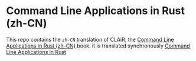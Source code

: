 # Command Line Applications in Rust (zh-CN)

This repo contains the `zh-CN` translation of CLAiR, the [Command Line Applications in Rust (zh-CN)][clair-zh_CN] book.
it is translated synchronously [Command Line Applications in Rust][clair] 

[clair-zh_CN]: https://ins-x.github.io/rust-cli-cn/
[clair]: https://rust-cli.github.io/book/
[wg]: https://github.com/rust-cli/meta

